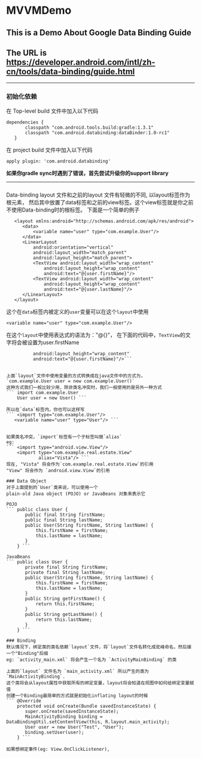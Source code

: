 # MVVMDemo
## This is a Demo About Google Data Binding Guide
## The URL is https://developer.android.com/intl/zh-cn/tools/data-binding/guide.html

---

### 初始化依赖

在 Top-level build 文件中加入以下代码

    dependencies {
           classpath "com.android.tools.build:gradle:1.3.1"
           classpath "com.android.databinding:dataBinder:1.0-rc1"
       }

在 project build 文件中加入以下代码

    apply plugin: 'com.android.databinding'

**如果你gradle sync时遇到了错误，首先尝试升级你的support library**

---

###
Data-binding layout 文件和之前的layout 文件有轻微的不同, 以layout标签作为根元素，
然后其中放置了data标签和之前的view标签。这个view标签就是你之前不使用Data-binding时的根标签。
下面是一个简单的例子
```<?xml version="1.0" encoding="utf-8"?>
   <layout xmlns:android="http://schemas.android.com/apk/res/android">
      <data>
          <variable name="user" type="com.example.User"/>
      </data>
      <LinearLayout
          android:orientation="vertical"
          android:layout_width="match_parent"
          android:layout_height="match_parent">
          <TextView android:layout_width="wrap_content"
              android:layout_height="wrap_content"
              android:text="@{user.firstName}"/>
          <TextView android:layout_width="wrap_content"
              android:layout_height="wrap_content"
              android:text="@{user.lastName}"/>
      </LinearLayout>
   </layout>
```
这个在`data`标签内被定义的`user`变量可以在这个`layout`中使用

```<variable name="user" type="com.example.User"/>```

在这个`layout`中使用表达式的语法为："@{}"，
在下面的代码中，`TextView`的文字将会被设置为user.firstName

```<TextView android:layout_width="wrap_content"
          android:layout_height="wrap_content"
          android:text="@{user.firstName}"/>```


上面`layout`文件中使用变量的方式转换成在java文件中的方式为，
`com.example.User user = new com.example.User()`
这种方式我们一般比较少用，除非类名冲突时，我们一般使用的是另外一种方式
``` import com.example.User
    User user = new User() ```

所以在`data`标签内，你也可以这样写
``` <import type="com.example.User"/>
   <variable name="user" type="User"/> ```


如果类名冲突，`import`标签有一个子标签叫做`alias`
eg:
``` <import type="android.view.View"/>
    <import type="com.example.real.estate.View"
            alias="Vista"/> ```
现在, "Vista" 将会作为`com.example.real.estate.View`的引用
"View" 将会作为 `android.view.View`的引用

### Data Object
对于上面提到的`User`类来说，可以使用一个
plain-old Java object (POJO) or JavaBeans 对象来表示它

POJO
``` public class User {
       public final String firstName;
       public final String lastName;
       public User(String firstName, String lastName) {
           this.firstName = firstName;
           this.lastName = lastName;
       }
    } ```

JavaBeans
``` public class User {
       private final String firstName;
       private final String lastName;
       public User(String firstName, String lastName) {
           this.firstName = firstName;
           this.lastName = lastName;
       }
       public String getFirstName() {
           return this.firstName;
       }
       public String getLastName() {
           return this.lastName;
       }
    } ```

### Binding
默认情况下，绑定类的类名依赖`layout`文件，将`layout`文件名转化成驼峰命名，然后接一个"Binding"后缀
eg: `activity_main.xml` 将会产生一个名为 `ActivityMainBinding` 的类

上面的`layout` 文件名为 `main_activity.xml` 所以产生的类为 `MainActivityBinding`.
这个类将会从layout属性中获取所有的绑定变量，layout将会知道在视图中如何给绑定变量赋值
创建一个Binding最简单的方式就是初始化inflating layout的时候
``` @Override
    protected void onCreate(Bundle savedInstanceState) {
       super.onCreate(savedInstanceState);
       MainActivityBinding binding = DataBindingUtil.setContentView(this, R.layout.main_activity);
       User user = new User("Test", "User");
       binding.setUser(user);
    } ```

如果想绑定事件(eg: View.OnClickListener),






